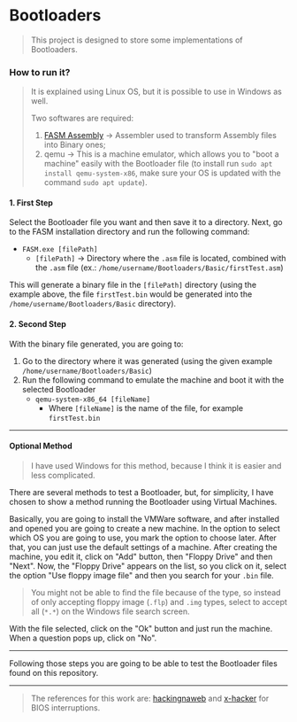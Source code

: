 # Bootloaders
> This project is designed to store some implementations of Bootloaders.

### How to run it?

> It is explained using Linux OS, but it is possible to use in Windows as well.
> 
> Two softwares are required:
>	1.  [FASM Assembly](https://flatassembler.net/download.php) -> Assembler used to transform Assembly files into Binary ones;
>	2. qemu -> This is a machine emulator, which allows you to "boot a machine" easily with the Bootloader file (to install run `sudo apt install qemu-system-x86`, make sure your OS is updated with the command `sudo apt update`).

#### 1. First Step
Select the Bootloader file you want and then save it to a directory. Next, go to the FASM installation directory and run the following command:
 - `FASM.exe [filePath]`
	 - `[filePath]` -> Directory where the `.asm` file is located, combined with the `.asm` file (ex.: `/home/username/Bootloaders/Basic/firstTest.asm`)

This will generate a binary file in the `[filePath]` directory (using the example above, the file `firstTest.bin` would be generated into the `/home/username/Bootloaders/Basic` directory).

#### 2. Second Step
With the binary file generated, you are going to:
1. Go to the directory where it was generated (using the given example `/home/username/Bootloaders/Basic`)
2. Run the following command to emulate the machine and boot it with the selected Bootloader
	- `qemu-system-x86_64 [fileName]`
		- Where `[fileName]` is the name of the file, for example `firstTest.bin`

---

#### Optional Method

> I have used Windows for this method, because I think it is easier and less complicated.

There are several methods to test a Bootloader, but, for simplicity, I have chosen to show a method running the Bootloader using Virtual Machines.

Basically, you are going to install the VMWare software, and after installed and opened you are going to create a new machine. In the option to select which OS you are going to use, you mark the option to choose later.
After that, you can just use the default settings of a machine. After creating the machine, you edit it, click on "Add" button, then "Floppy Drive" and then "Next".
Now, the "Floppy Drive" appears on the list, so you click on it, select the option "Use floppy image file" and then you search for your `.bin` file.

> You might not be able to find the file because of the type, so instead of only accepting floppy image (`.flp`) and `.img` types, select to accept all (`*.*`) on the Windows file search screen.

With the file selected, click on the "Ok" button and just run the machine.
When a question pops up, click on "No".

---

Following those steps you are going to be able to test the Bootloader files found on this repository.



---

> The references for this work are: [hackingnaweb](https://hackingnaweb.com/) and [x-hacker](http://www.x-hacker.org/ng/bios/ngd4d7.html) for BIOS interruptions.